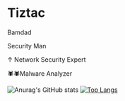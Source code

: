 # Tiztac
Bamdad

Security Man

↑ Network Security Expert

🕷️🕷️Malware Analyzer

![Anurag's GitHub stats](https://github-readme-stats.vercel.app/api?username=anuraghazra&show_icons=true&theme=transparent)
[![Top Langs](https://github-readme-stats.vercel.app/api/top-langs/?username=anuraghazra&layout=donut-vertical)](https://github.com/anuraghazra/github-readme-stats)
